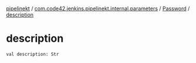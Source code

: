[pipelinekt](../../index.md) / [com.code42.jenkins.pipelinekt.internal.parameters](../index.md) / [Password](index.md) / [description](./description.md)

# description

`val description: Str`